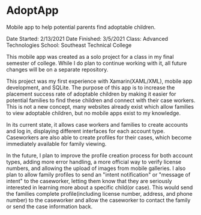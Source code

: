# AdoptApp
Mobile app to help potential parents find adoptable children.

Date Started: 2/13/2021
Date Finished: 3/5/2021
Class: Advanced Technologies
School: Southeast Technical College

This mobile app was created as a solo project for a class in my final semester of college. While I do plan to continue working with it, all future changes will be on a separate repository. 

This project was my first experience with Xamarin(XAML/XML), mobile app development, and SQLite. The purpose of this app is to increase the placement success rate of adoptable children by making it easier for potential families to find these children and connect with their case workers. This is not a new concept, many websites already exist which allow families to view adoptable children, but no mobile apps exist to my knowledge. 

In its current state, it allows case workers and families to create accounts and log in, displaying different interfaces for each account type. Caseworkers are also able to create profiles for their cases, which become immediately available for family viewing. 

In the future, I plan to improve the profile creation process for both account types, adding more error handling, a more official way to verify license numbers, and allowing the upload of images from mobile galleries. I also plan to allow family profiles to send an "intent notification" or "message of intent" to the caseworker, letting them know that they are seriously interested in learning more about a specific child(or case). This would send the families complete profile(including license number, address, and phone number) to the caseworker and allow the caseworker to contact the family or send the case information back.
